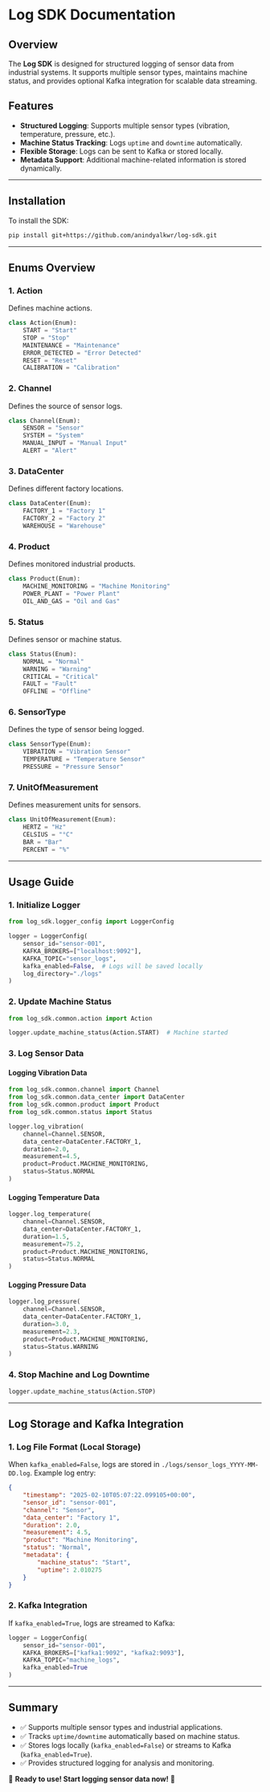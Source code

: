 # Log SDK Documentation

## Overview
The **Log SDK** is designed for structured logging of sensor data from industrial systems. It supports multiple sensor types, maintains machine status, and provides optional Kafka integration for scalable data streaming.

## Features
- **Structured Logging**: Supports multiple sensor types (vibration, temperature, pressure, etc.).
- **Machine Status Tracking**: Logs `uptime` and `downtime` automatically.
- **Flexible Storage**: Logs can be sent to Kafka or stored locally.
- **Metadata Support**: Additional machine-related information is stored dynamically.

---

## **Installation**
To install the SDK:
```bash
pip install git+https://github.com/anindyalkwr/log-sdk.git
```

---

## **Enums Overview**
### **1. Action**
Defines machine actions.
```python
class Action(Enum):
    START = "Start"
    STOP = "Stop"
    MAINTENANCE = "Maintenance"
    ERROR_DETECTED = "Error Detected"
    RESET = "Reset"
    CALIBRATION = "Calibration"
```

### **2. Channel**
Defines the source of sensor logs.
```python
class Channel(Enum):
    SENSOR = "Sensor"
    SYSTEM = "System"
    MANUAL_INPUT = "Manual Input"
    ALERT = "Alert"
```

### **3. DataCenter**
Defines different factory locations.
```python
class DataCenter(Enum):
    FACTORY_1 = "Factory 1"
    FACTORY_2 = "Factory 2"
    WAREHOUSE = "Warehouse"
```

### **4. Product**
Defines monitored industrial products.
```python
class Product(Enum):
    MACHINE_MONITORING = "Machine Monitoring"
    POWER_PLANT = "Power Plant"
    OIL_AND_GAS = "Oil and Gas"
```

### **5. Status**
Defines sensor or machine status.
```python
class Status(Enum):
    NORMAL = "Normal"
    WARNING = "Warning"
    CRITICAL = "Critical"
    FAULT = "Fault"
    OFFLINE = "Offline"
```

### **6. SensorType**
Defines the type of sensor being logged.
```python
class SensorType(Enum):
    VIBRATION = "Vibration Sensor"
    TEMPERATURE = "Temperature Sensor"
    PRESSURE = "Pressure Sensor"
```

### **7. UnitOfMeasurement**
Defines measurement units for sensors.
```python
class UnitOfMeasurement(Enum):
    HERTZ = "Hz"
    CELSIUS = "°C"
    BAR = "Bar"
    PERCENT = "%"
```

---

## **Usage Guide**
### **1. Initialize Logger**
```python
from log_sdk.logger_config import LoggerConfig

logger = LoggerConfig(
    sensor_id="sensor-001",
    KAFKA_BROKERS=["localhost:9092"],
    KAFKA_TOPIC="sensor_logs",
    kafka_enabled=False,  # Logs will be saved locally
    log_directory="./logs"
)
```

### **2. Update Machine Status**
```python
from log_sdk.common.action import Action

logger.update_machine_status(Action.START)  # Machine started
```

### **3. Log Sensor Data**
#### **Logging Vibration Data**
```python
from log_sdk.common.channel import Channel
from log_sdk.common.data_center import DataCenter
from log_sdk.common.product import Product
from log_sdk.common.status import Status

logger.log_vibration(
    channel=Channel.SENSOR,
    data_center=DataCenter.FACTORY_1,
    duration=2.0,
    measurement=4.5,
    product=Product.MACHINE_MONITORING,
    status=Status.NORMAL
)
```

#### **Logging Temperature Data**
```python
logger.log_temperature(
    channel=Channel.SENSOR,
    data_center=DataCenter.FACTORY_1,
    duration=1.5,
    measurement=75.2,
    product=Product.MACHINE_MONITORING,
    status=Status.NORMAL
)
```

#### **Logging Pressure Data**
```python
logger.log_pressure(
    channel=Channel.SENSOR,
    data_center=DataCenter.FACTORY_1,
    duration=3.0,
    measurement=2.3,
    product=Product.MACHINE_MONITORING,
    status=Status.WARNING
)
```

### **4. Stop Machine and Log Downtime**
```python
logger.update_machine_status(Action.STOP)
```

---

## **Log Storage and Kafka Integration**
### **1. Log File Format (Local Storage)**
When `kafka_enabled=False`, logs are stored in `./logs/sensor_logs_YYYY-MM-DD.log`.
Example log entry:
```json
{
    "timestamp": "2025-02-10T05:07:22.099105+00:00",
    "sensor_id": "sensor-001",
    "channel": "Sensor",
    "data_center": "Factory 1",
    "duration": 2.0,
    "measurement": 4.5,
    "product": "Machine Monitoring",
    "status": "Normal",
    "metadata": {
        "machine_status": "Start",
        "uptime": 2.010275
    }
}
```

### **2. Kafka Integration**
If `kafka_enabled=True`, logs are streamed to Kafka:
```python
logger = LoggerConfig(
    sensor_id="sensor-001",
    KAFKA_BROKERS=["kafka1:9092", "kafka2:9093"],
    KAFKA_TOPIC="machine_logs",
    kafka_enabled=True
)
```

---

## **Summary**
- ✅ Supports multiple sensor types and industrial applications.
- ✅ Tracks `uptime/downtime` automatically based on machine status.
- ✅ Stores logs locally (`kafka_enabled=False`) or streams to Kafka (`kafka_enabled=True`).
- ✅ Provides structured logging for analysis and monitoring.

🚀 **Ready to use! Start logging sensor data now!** 🚀

